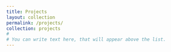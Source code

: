 ```yaml
---
title: Projects
layout: collection
permalink: /projects/
collection: projects
#
# You can write text here, that will appear above the list.
---
```


